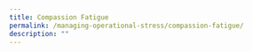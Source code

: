 ```yaml
---
title: Compassion Fatigue
permalink: /managing-operational-stress/compassion-fatigue/
description: ""
---
```

